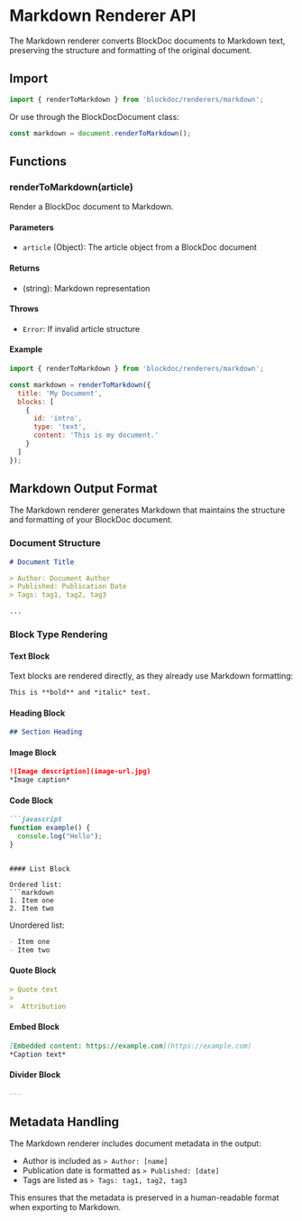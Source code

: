 # Markdown Renderer API

The Markdown renderer converts BlockDoc documents to Markdown text, preserving the structure and formatting of the original document.

## Import

```javascript
import { renderToMarkdown } from 'blockdoc/renderers/markdown';
```

Or use through the BlockDocDocument class:

```javascript
const markdown = document.renderToMarkdown();
```

## Functions

### renderToMarkdown(article)

Render a BlockDoc document to Markdown.

#### Parameters

- `article` (Object): The article object from a BlockDoc document

#### Returns

- (string): Markdown representation

#### Throws

- `Error`: If invalid article structure

#### Example

```javascript
import { renderToMarkdown } from 'blockdoc/renderers/markdown';

const markdown = renderToMarkdown({
  title: 'My Document',
  blocks: [
    {
      id: 'intro',
      type: 'text',
      content: 'This is my document.'
    }
  ]
});
```

## Markdown Output Format

The Markdown renderer generates Markdown that maintains the structure and formatting of your BlockDoc document.

### Document Structure

```markdown
# Document Title

> Author: Document Author
> Published: Publication Date
> Tags: tag1, tag2, tag3

...
```

### Block Type Rendering

#### Text Block

Text blocks are rendered directly, as they already use Markdown formatting:

```markdown
This is **bold** and *italic* text.
```

#### Heading Block

```markdown
## Section Heading
```

#### Image Block

```markdown
![Image description](image-url.jpg)
*Image caption*
```

#### Code Block

```markdown
```javascript
function example() {
  console.log("Hello");
}
```
```

#### List Block

Ordered list:
```markdown
1. Item one
2. Item two
```

Unordered list:
```markdown
- Item one
- Item two
```

#### Quote Block

```markdown
> Quote text
>
>  Attribution
```

#### Embed Block

```markdown
[Embedded content: https://example.com](https://example.com)
*Caption text*
```

#### Divider Block

```markdown
---
```

## Metadata Handling

The Markdown renderer includes document metadata in the output:

- Author is included as `> Author: [name]`
- Publication date is formatted as `> Published: [date]`
- Tags are listed as `> Tags: tag1, tag2, tag3`

This ensures that the metadata is preserved in a human-readable format when exporting to Markdown.